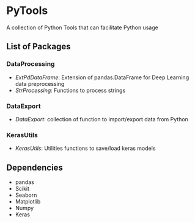 # PyTools

A collection of Python Tools that can facilitate Python usage

## List of Packages 
### DataProcessing
  + *ExtPdDataFrame*: Extension of pandas.DataFrame for Deep Learning data preprocessing
  + *StrProcessing*: Functions to process strings
### DataExport
  + *DataExport*: collection of function to import/export data from Python
### KerasUtils
  + *KerasUtils*: Utilities functions to save/load keras models
## Dependencies
  + pandas
  + Scikit
  + Seaborn
  + Matplotlib
  + Numpy
  + Keras
